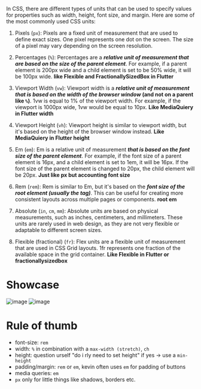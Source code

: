 In CSS, there are different types of units that can be used to specify values for properties such as width, height, font size, and margin. Here are some of the most commonly used CSS units:

1. Pixels (`px`): Pixels are a fixed unit of measurement that are used to define exact sizes. One pixel represents one dot on the screen. The size of a pixel may vary depending on the screen resolution.

2. Percentages (`%`): Percentages are a **_relative unit of measurement that are based on the size of the parent element_**. For example, if a parent element is 200px wide and a child element is set to be 50% wide, it will be 100px wide. **like Flexible and FractionallySizedBox in Flutter**

3. Viewport Width (`vw`): Viewport width is a **_relative unit of measurement that is based on the width of the browser window_ (and not on a parent like `%`)**. 1vw is equal to 1% of the viewport width. For example, if the viewport is 1000px wide, 1vw would be equal to 10px. **Like MediaQuiery in Flutter width**

4. Viewport Height (`vh`): Viewport height is similar to viewport width, but it's based on the height of the browser window instead. **Like MediaQuiery in Flutter height**

5. Em (`em`): Em is a relative unit of measurement **_that is based on the font size of the parent element_**. For example, if the font size of a parent element is 16px, and a child element is set to 1em, it will be 16px. If the font size of the parent element is changed to 20px, the child element will be 20px. **Just like px but accounting font size**

6. Rem (`rem`): Rem is similar to Em, but it's based on the **_font size of the root element (usually the <html> tag)_**. This can be useful for creating more consistent layouts across multiple pages or components. **root em**

7. Absolute (`in`, `cm`, `mm`): Absolute units are based on physical measurements, such as inches, centimeters, and millimeters. These units are rarely used in web design, as they are not very flexible or adaptable to different screen sizes.

8. Flexible (fractional) (`fr`): Flex units are a flexible unit of measurement that are used in CSS Grid layouts. 1fr represents one fraction of the available space in the grid container. **Like Flexible in Flutter or fractionallysizedbox**

# Showcase
![image](https://user-images.githubusercontent.com/63263301/229217559-8c140797-6285-4e52-997b-5c938ede6c9b.png)
![image](https://user-images.githubusercontent.com/63263301/229218927-53bd8b3b-e39d-4a87-b0a4-f6e72d2fb043.png)



# Rule of thumb
- font-size: `rem`
- width: `%` in combination with a `max-width (stretch)`, `ch`
- height: question urself "do i rly need to set height" if yes -> use a `min-height`
- padding/margin: `rem` or `em`, kevin often uses `em` for padding of buttons
- media queries: `em`
- `px` only for little things like shadows, borders etc.
